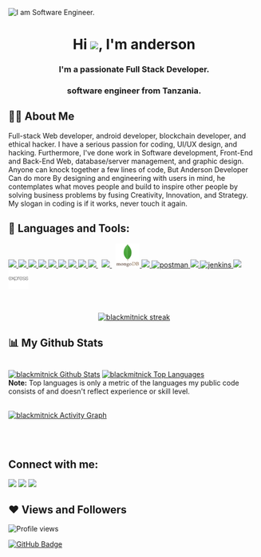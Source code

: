 ![I am Software Engineer.](https://github.com/blackmitnick/blackmitnick/blob/main/coderPic.jpg)

<h1 align="center">Hi <img src="https://raw.githubusercontent.com/MartinHeinz/MartinHeinz/master/wave.gif" width="30px">, I'm anderson</h1>
<h3 align="center">I'm a passionate Full Stack Developer.</h3>
<h3 align="center">software engineer from Tanzania.</h3>


## 🙋‍♂️ About Me



Full-stack Web developer, android developer, blockchain developer, and ethical hacker. I have a serious passion for coding, UI/UX design, and hacking.
 Furthermore, I've done work in Software development, Front-End and Back-End Web, database/server management, and graphic design.
 Anyone can knock together a few lines of code, But  Anderson Developer
 Can do more By designing and engineering with users in mind, he contemplates what moves people and build to inspire other people by solving business problems by fusing Creativity, Innovation, and Strategy.
My slogan in coding is if it works, never touch it again.

## 🚀 Languages and Tools:

<p align="left"> 
    <a href="https://www.java.com" target="_blank"> <img src="https://img.icons8.com/color/48/000000/java-coffee-cup-logo.png"/> </a>
    <a href="https://reactjs.org/" target="_blank"> <img src="https://img.icons8.com/color/48/000000/react-native.png"/> </a>
    <a href="https://spring.io/projects/spring-boot" target="_blank"> <img src="https://img.icons8.com/color/48/000000/spring-logo.png"/> </a> 
    <a href="https://developer.mozilla.org/en-US/docs/Web/JavaScript" target="_blank"> <img src="https://img.icons8.com/color/48/000000/javascript.png"/> </a> 
    <a href="https://www.w3.org/html/" target="_blank"> <img src="https://img.icons8.com/color/48/000000/html-5.png"/> </a> 
    <a href="https://www.w3schools.com/css/" target="_blank"> <img src="https://img.icons8.com/color/48/000000/css3.png"/> </a> 
    <a href="https://getbootstrap.com" target="_blank"> <img src="https://img.icons8.com/color/48/000000/bootstrap.png"/> </a> 
    <a href="https://www.python.org" target="_blank"> <img src="https://img.icons8.com/color/48/000000/python.png"/> </a> 
    <a style="padding-right:8px;" href="https://nodejs.org" target="_blank"> <img src="https://img.icons8.com/color/48/000000/nodejs.png"/> </a> 
    <a style="padding-right:8px;" href="https://www.mysql.com/" target="_blank"> <img src="https://img.icons8.com/fluent/50/000000/mysql-logo.png"/> </a>
    <a href="https://www.mongodb.com/" target="_blank"> <img src="https://raw.githubusercontent.com/devicons/devicon/master/icons/mongodb/mongodb-original-wordmark.svg" alt="mongodb" width="48" height="48"/> </a> 
    <a href="https://firebase.google.com/" target="_blank"> <img src="https://img.icons8.com/color/48/000000/firebase.png"/> </a> 
    <a href="https://postman.com" target="_blank"> <img src="https://www.vectorlogo.zone/logos/getpostman/getpostman-icon.svg" alt="postman" width="45" height="45"/> </a>   
    <a href="https://git-scm.com/" target="_blank"> <img src="https://img.icons8.com/color/48/000000/git.png"/> </a> 
    <a href="https://www.jenkins.io" target="_blank"> <img src="https://www.vectorlogo.zone/logos/jenkins/jenkins-icon.svg" alt="jenkins" width="48" height="48"/> </a> 
    <a href="https://redux.js.org" target="_blank"> <img src="https://img.icons8.com/color/48/000000/redux.png"/> </a>
    <a href="https://expressjs.com" target="_blank"> <img src="https://raw.githubusercontent.com/devicons/devicon/master/icons/express/express-original-wordmark.svg" alt="express" width="40" height="40"/> </a>
</p>

<!-- [![React Badge](https://img.shields.io/badge/-React-61DBFB?style=for-the-badge&labelColor=black&logo=react&logoColor=61DBFB)](#)  [![Javascript Badge](https://img.shields.io/badge/-Javascript-F0DB4F?style=for-the-badge&labelColor=black&logo=javascript&logoColor=F0DB4F)](#) [![Typescript Badge](https://img.shields.io/badge/-Typescript-007acc?style=for-the-badge&labelColor=black&logo=typescript&logoColor=007acc)](#) [![Nodejs Badge](https://img.shields.io/badge/-Nodejs-3C873A?style=for-the-badge&labelColor=black&logo=node.js&logoColor=3C873A)](#) [![GraphQL Badge](https://img.shields.io/badge/-GraphQl-e535ab?style=for-the-badge&labelColor=black&logo=node.js&logoColor=e535ab)](#) -->
<br/>

<p align="center">
    <a href="https://github.com/blackmitnick/github-readme-streak-stats">
        <img title="🔥 Get streak stats for your profile at git.io/streak-stats" alt="blackmitnick streak" src="https://github-readme-streak-stats.herokuapp.com/?user=blackmitnick&theme=black-ice&hide_border=true&stroke=0000&background=060A0CD0"/>
    </a>
</p>

## 📊 My Github Stats

  <br/>
    <a href="https://github.com/blackmitnick/github-readme-stats"><img alt="blackmitnick Github Stats" src="https://github-readme-stats.vercel.app/api?username=blackmitnick&show_icons=true&count_private=true&theme=react&hide_border=true&bg_color=0D1117" /></a>
  <a href="https://github.com/blackmitnick/github-readme-stats"><img alt="blackmitnick Top Languages" src="https://github-readme-stats.vercel.app/api/top-langs/?username=blackmitnick&langs_count=8&count_private=true&layout=compact&theme=react&hide_border=true&bg_color=0D1117" /></a>
  <br/>
  <b>Note:</b> Top languages is only a metric of the languages my public code consists of and doesn't reflect experience or skill level.


<br/>
<br/>

<a href="https://github.com/blackmitnick/github-readme-activity-graph"><img alt="blackmitnick Activity Graph" src="https://activity-graph.herokuapp.com/graph?username=blackmitnick&bg_color=0D1117&color=5BCDEC&line=5BCDEC&point=FFFFFF&hide_border=true" /></a>

<br/>
<br/>

## Connect with me:
<p align="left">

<a href = "https://www.linkedin.com/in/https://www.linkedin.com/in/anderson-chale-145096238//"><img src="https://img.icons8.com/fluent/48/000000/linkedin.png"/></a>
<a href = "https://twitter.com/Anderson_bolt47"><img src="https://img.icons8.com/fluent/48/000000/twitter.png"/></a>
<a href = "https://blackmitnick.github.io/"><img src="https://img.icons8.com/fluency/48/000000/domain.png"/></a>


</p>

## ❤ Views and Followers
<a href="https://github.com/Meghna-DAS/github-profile-views-counter">
    
</a>

![Profile views](https://gpvc.arturio.dev/blackmitnick)

<a href="https://github.com/blackmitnick?tab=followers"><img src="https://img.shields.io/github/followers/blackmitnick?label=Followers&style=social" alt="GitHub Badge"></a>
